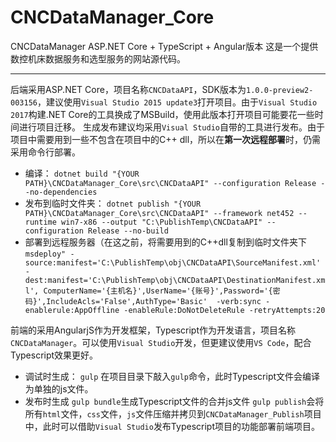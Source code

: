 # CNCDataManager_Core
CNCDataManager ASP.NET Core + TypeScript + Angular版本
这是一个提供数控机床数据服务和选型服务的网站源代码。

---

后端采用ASP.NET Core，项目名称`CNCDataAPI`，SDK版本为`1.0.0-preview2-003156`，建议使用`Visual Studio 2015 update3`打开项目。由于`Visual Studio 2017`构建.NET Core的工具换成了MSBuild，使用此版本打开项目可能要花一些时间进行项目迁移。
生成发布建议均采用`Visual Studio`自带的工具进行发布。由于项目中需要用到一些不包含在项目中的C++ dll，所以在**第一次远程部署**时，仍需采用命令行部署。

- 编译：
`dotnet build "{YOUR PATH}\CNCDataManager_Core\src\CNCDataAPI" --configuration Release --no-dependencies`
- 发布到临时文件夹：
`dotnet publish "{YOUR PATH}\CNCDataManager_Core\src\CNCDataAPI" --framework net452 --runtime win7-x86 --output "C:\PublishTemp\CNCDataAPI" --configuration Release --no-build`
- 部署到远程服务器（在这之前，将需要用到的C++dll复制到临时文件夹下
`msdeploy" -source:manifest='C:\PublishTemp\obj\CNCDataAPI\SourceManifest.xml' -dest:manifest='C:\PublishTemp\obj\CNCDataAPI\DestinationManifest.xml',
ComputerName='{主机名}',UserName='{账号}',Password='{密码}',IncludeAcls='False',AuthType='Basic' 
-verb:sync -enablerule:AppOffline -enableRule:DoNotDeleteRule -retryAttempts:20`

前端的采用AngularjS作为开发框架，Typescript作为开发语言，项目名称`CNCDataManager`。可以使用`Visual Studio`开发，但更建议使用`VS Code`，配合Typescript效果更好。

- 调试时生成：
`gulp`
在项目目录下敲入`gulp`命令，此时Typescript文件会编译为单独的js文件。
- 发布时生成
`gulp bundle`生成Typescript文件的合并js文件
`gulp publish`会将所有`html`文件，`css`文件，`js`文件压缩并拷贝到`CNCDataManager_Publish`项目中，此时可以借助`Visual Studio`发布Typescript项目的功能部署前端项目。






